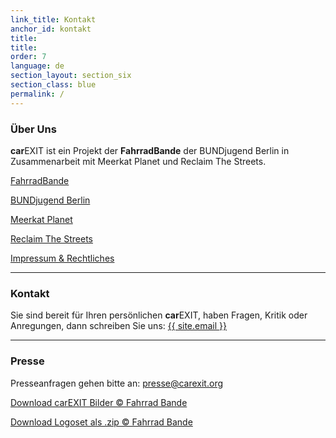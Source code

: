```yaml
---
link_title: Kontakt
anchor_id: kontakt
title:
title:
order: 7
language: de
section_layout: section_six
section_class: blue
permalink: /
---
```


### Über Uns
**car**EXIT ist ein Projekt der **FahrradBande** der BUNDjugend Berlin in Zusammenarbeit mit Meerkat Planet und Reclaim The Streets.

<a href="http://mitradgelegenheit.org/" target="_blank">FahrradBande</a>

<a href="https://www.bundjugend-berlin.de/" target="_blank">BUNDjugend Berlin</a>

<a href="http://www.meerkatplanet.com/" target="_blank">Meerkat Planet</a>

<a href="https://www.facebook.com/reclaimthestreetsberlin/" target="_blank">Reclaim The Streets</a>

[Impressum & Rechtliches](impressum.html)

***

### Kontakt
Sie sind bereit für Ihren persönlichen **car**EXIT, haben Fragen, Kritik oder Anregungen, dann schreiben Sie uns:
<a href="mailto:{{ site.email }}">{{ site.email }}</a>

***

### Presse
Presseanfragen gehen bitte an:
<a href="mailto:presse@carexit.org">presse@carexit.org</a>

<a href="https://www.flickr.com/photos/bundjugendberlin/sets/72157679864484094" target="_blank">Download carEXIT Bilder © Fahrrad Bande</a>

<a href="http://mitradgelegenheit.org/wp-content/uploads/2016/03/Logos.zip" target="_blank">Download Logoset als .zip © Fahrrad Bande</a>
